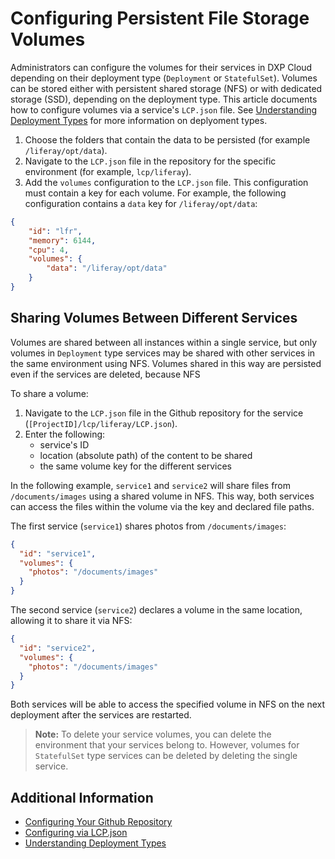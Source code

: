 # Configuring Persistent File Storage Volumes

Administrators can configure the volumes for their services in DXP Cloud depending on their deployment type (`Deployment` or `StatefulSet`). Volumes can be stored either with persistent shared storage (NFS) or with dedicated storage (SSD), depending on the deployment type. This article documents how to configure volumes via a service's `LCP.json` file. See [Understanding Deployment Types](./understanding-deployment-types.md) for more information on deplyoment types.

1. Choose the folders that contain the data to be persisted (for example `/liferay/opt/data`).
1. Navigate to the `LCP.json` file in the repository for the specific environment (for example, `lcp/liferay`).
1. Add the `volumes` configuration to the `LCP.json` file. This configuration must contain a key for each volume. For example, the following configuration contains a `data` key for `/liferay/opt/data`:

```json
{
    "id": "lfr",
    "memory": 6144,
    "cpu": 4,
    "volumes": {
        "data": "/liferay/opt/data"
    }
}
```

## Sharing Volumes Between Different Services

Volumes are shared between all instances within a single service, but only volumes in `Deployment` type services may be shared with other services in the same environment using NFS. Volumes shared in this way are persisted even if the services are deleted, because NFS

To share a volume:

1. Navigate to the `LCP.json` file in the Github repository for the service (`[ProjectID]/lcp/liferay/LCP.json`).
1. Enter the following:
     * service's ID
     * location (absolute path) of the content to be shared
     * the same volume key for the different services

In the following example, `service1` and `service2` will share files from `/documents/images` using a shared volume in NFS. This way, both services can access the files within the volume via the key and declared file paths.

The first service (`service1`) shares photos from `/documents/images`:

```json
{
  "id": "service1",
  "volumes": {
    "photos": "/documents/images"
  }
}
```

The second service (`service2`) declares a volume in the same location, allowing it to share it via NFS:

```json
{
  "id": "service2",
  "volumes": {
    "photos": "/documents/images"
  }
}
```

Both services will be able to access the specified volume in NFS on the next deployment after the services are restarted.

> **Note:** To delete your service volumes, you can delete the environment that your services belong to. However, volumes for `StatefulSet` type services can be deleted by deleting the single service.

## Additional Information

* [Configuring Your Github Repository](../getting-started/configuring-your-github-repository.md)
* [Configuring via LCP.json](../reference/configuration-via-lcp-json.md)
* [Understanding Deployment Types](./understanding-deployment-types.md)

